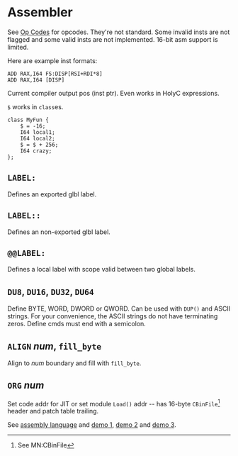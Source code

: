 # Assembler

See [Op Codes](https://github.com/cia-foundation/TempleOS/blob/archive/Compiler/OpCodes.DD) for opcodes. They're not standard. Some invalid insts are not flagged and some valid insts are not implemented. 16-bit asm support is limited.

Here are example inst formats:
```holyc
ADD	RAX,I64 FS:DISP[RSI+RDI*8]
ADD	RAX,I64 [DISP]
```
Current compiler output pos (inst ptr). Even works in HolyC expressions.

`$` works in `class`es.
```holyc
class MyFun {
    $ = -16;
    I64 local1;
    I64 local2;
    $ = $ + 256;
    I64 crazy;
};
```

## `LABEL:`
Defines an exported glbl label.

## `LABEL::`
Defines an non-exported glbl label.

## `@@LABEL:`
Defines a local label with scope valid between two global labels.

## `DU8`, `DU16`, `DU32`, `DU64`
Define BYTE, WORD, DWORD or QWORD. Can be used with `DUP()` and ASCII strings. For your convenience, the ASCII strings do not have terminating zeros. Define cmds must end with a semicolon.
<!--
## `USE16`, `USE32`, `USE64`

## `IMPORT` _sym1name_, _sym2name_;

## `LIST`, `NOLIST`
-->
## `ALIGN` _num_, `fill_byte`
Align to _num_ boundary and fill with `fill_byte`.

## `ORG` _num_
Set code addr for JIT or set module `Load()` addr -- has 16-byte `CBinFile`[^1] header and patch table trailing.

See [assembly language](./GuideLines.md) and [demo 1](https://github.com/cia-foundation/TempleOS/blob/c26482bb6ad3f80106d28504ec5db3c6a360732c/Demo/Asm/AsmAndC1.HC), [demo 2](https://github.com/cia-foundation/TempleOS/blob/c26482bb6ad3f80106d28504ec5db3c6a360732c/Demo/Asm/AsmAndC2.HC) and [demo 3](https://github.com/cia-foundation/TempleOS/blob/c26482bb6ad3f80106d28504ec5db3c6a360732c/Demo/Asm/AsmAndC3.HC).

[^1]: See MN:CBinFile
